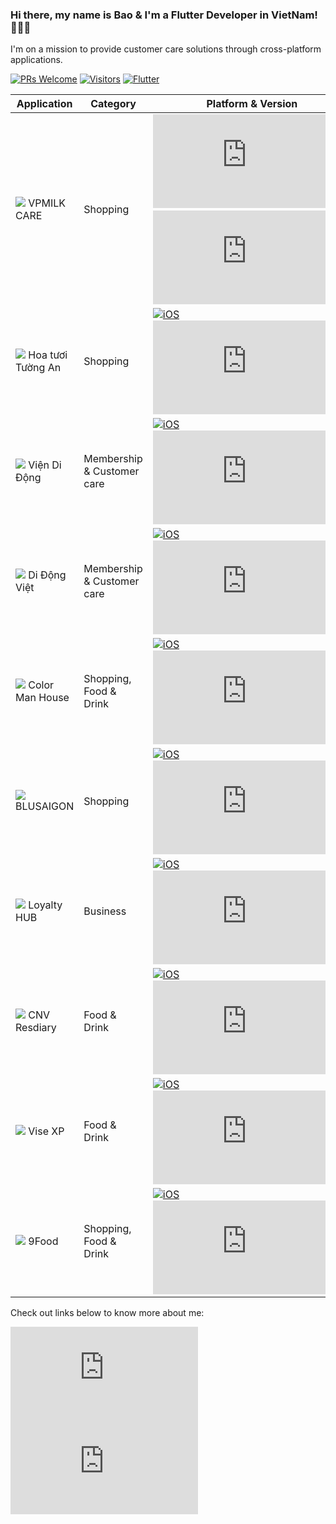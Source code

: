 ### Hi there, my name is Bao & I'm a Flutter Developer in VietNam! 🧑🏻‍💻

I'm on a mission to provide customer care solutions through cross-platform applications.

[![PRs Welcome](https://img.shields.io/badge/PRs-welcome-brightgreen.svg?style=flat&logo=github)](https://github.com/baobao1996mn) [![Visitors](https://visitor-badge.glitch.me/badge?page_id=baobao1996mn.visitor-badge)](https://github.com/baobao1996mn) [![Flutter](https://flat.badgen.net/pub/flutter-platform/xml/?icon=github)](https://github.com/baobao1996mn)

| Application | Category | Platform & Version |
| ------ | ------ | ------ |
|![](https://is4-ssl.mzstatic.com/image/thumb/Purple125/v4/39/ee/1b/39ee1b4e-caa5-325a-46d8-32544ab531a1/AppIcon-0-0-1x_U007emarketing-0-0-0-7-0-0-sRGB-0-0-0-GLES2_U002c0-512MB-85-220-0-0.png/20x0w.png) VPMILK CARE | Shopping|[![iOS](https://badgen.net/https/untitled-466mqdkn4uw0.runkit.sh?label&icon=apple)](https://apps.apple.com/us/app/id1574890246)&nbsp;&nbsp;&nbsp;&nbsp;[![Android](https://badgen.net/https/untitled-pfuji5p85uqd.runkit.sh?icon=googleplay&label)](https://play.google.com/store/apps/details?id=vn.cnv.cnvloyalty.vpmilk)|
|![](https://is5-ssl.mzstatic.com/image/thumb/Purple114/v4/bb/b4/49/bbb449bf-8fdc-9013-8234-20b582cc4494/AppIcon-0-0-1x_U007emarketing-0-0-0-7-0-0-85-220.png/20x0w.png) Hoa tươi Tường An | Shopping|[![iOS](https://badgen.net/https/untitled-oaoaqgli3wh0.runkit.sh/?label&icon=apple)](https://apps.apple.com/us/app/id1488279237)&nbsp;&nbsp;&nbsp;&nbsp;[![Android](https://badgen.net/https/untitled-dcu3j9ear0s2.runkit.sh?icon=googleplay&label)](https://play.google.com/store/apps/details?id=vn.cnv.ems.hoatuoituongan)|
|![](https://is5-ssl.mzstatic.com/image/thumb/Purple114/v4/f0/16/a6/f016a67b-9407-de28-f449-ced56cdf92ce/AppIcon-0-0-1x_U007emarketing-0-0-0-7-0-85-220.png/20x0w.png) Viện Di Động | Membership & Customer care|[![iOS](https://badgen.net/https/untitled-98gq6qtj9knp.runkit.sh/?label&icon=apple)](https://apps.apple.com/us/app/id1513319989)&nbsp;&nbsp;&nbsp;&nbsp;[![Android](https://badgen.net/https/untitled-4x98pjwlii02.runkit.sh?icon=googleplay&label)](https://play.google.com/store/apps/details?id=vn.cnv.ems.viendidong)|
|![](https://is4-ssl.mzstatic.com/image/thumb/Purple114/v4/d5/79/78/d579787a-2b20-6746-4839-4988738cbf5d/AppIcon-0-0-1x_U007emarketing-0-0-0-7-0-85-220.png/20x0w.png) Di Động Việt | Membership & Customer care|[![iOS](https://badgen.net/https/untitled-rf07y2s3deqg.runkit.sh/?label&icon=apple)](https://apps.apple.com/us/app/id1516772754)&nbsp;&nbsp;&nbsp;&nbsp;[![Android](https://badgen.net/https/untitled-6pyefp11khy6.runkit.sh?icon=googleplay&label)](https://play.google.com/store/apps/details?id=vn.cnv.ems.didongviet)|
|![](https://is5-ssl.mzstatic.com/image/thumb/Purple124/v4/83/d3/94/83d39403-f497-ba63-a956-334a7d38c626/AppIcon-1x_U007emarketing-0-7-0-85-220.png/20x0w.webp) Color Man House | Shopping, Food & Drink|[![iOS](https://badgen.net/https/untitled-5cha06ybqhg7.runkit.sh/?label&icon=apple)](https://apps.apple.com/us/app/id1521423356)&nbsp;&nbsp;&nbsp;&nbsp;[![Android](https://badgen.net/https/untitled-zwp03moezrw4.runkit.sh?icon=googleplay&label)](https://play.google.com/store/apps/details?id=com.colormanfood.cnv30062020)|
|![](https://is5-ssl.mzstatic.com/image/thumb/Purple115/v4/43/f4/ad/43f4adb5-0cc3-cdc4-fcf5-361d62b907d6/AppIcon-0-0-1x_U007emarketing-0-0-0-7-0-0-sRGB-0-0-0-GLES2_U002c0-512MB-85-220-0-0.png/20x0w.webp) BLUSAIGON | Shopping|[![iOS](https://badgen.net/https/untitled-vz9pdcloho7m.runkit.sh/?label&icon=apple)](https://apps.apple.com/app/id1535066058)&nbsp;&nbsp;&nbsp;&nbsp;[![Android](https://badgen.net/https/untitled-9l5j2jx1l1rd.runkit.sh?icon=googleplay&label)](https://play.google.com/store/apps/details?id=vn.cnv.cnvloyalty.blusaigon)|
|![](https://is2-ssl.mzstatic.com/image/thumb/Purple125/v4/31/59/ea/3159eaf8-0e93-46a4-1e55-8bf28a9cffe0/AppIcon-1x_U007emarketing-0-7-0-0-85-220.png/20x0w.webp) Loyalty HUB | Business|[![iOS](https://badgen.net/https/untitled-gwp421olec18.runkit.sh/?label&icon=apple)](https://apps.apple.com/us/app/id1564404944)&nbsp;&nbsp;&nbsp;&nbsp;[![Android](https://badgen.net/https/untitled-3wheq7b9i700.runkit.sh?icon=googleplay&label)](https://play.google.com/store/apps/details?id=vn.cnv.cnvloyalty.nethub)|
|![](https://is1-ssl.mzstatic.com/image/thumb/Purple114/v4/25/f2/b1/25f2b1fe-7ef4-a52d-c91b-ba12c218fb6d/AppIcon-0-0-1x_U007emarketing-0-0-0-7-0-85-220.png/20x0w.png) CNV Resdiary | Food & Drink|[![iOS](https://badgen.net/https/untitled-w4wchpmtvqod.runkit.sh/?label&icon=apple)](https://apps.apple.com/us/app/cnv-resdiary-now/id1504177756)&nbsp;&nbsp;&nbsp;&nbsp;[![Android](https://badgen.net/https/untitled-2911eswjn0hx.runkit.sh?icon=googleplay&label)](https://play.google.com/store/apps/details?id=vn.cnv.ems.cnvresdiary)|
|![](https://is1-ssl.mzstatic.com/image/thumb/Purple114/v4/3b/51/70/3b5170b5-9fae-d601-a263-883e0502aca9/AppIcon-0-0-1x_U007emarketing-0-0-0-7-0-85-220.png/20x0w.png) Vise XP| Food & Drink|[![iOS](https://badgen.net/https/untitled-bruzv1gzpuri.runkit.sh/?label&icon=apple)](https://apps.apple.com/us/app/vise-xp/id1484054150)&nbsp;&nbsp;&nbsp;&nbsp;[![Android](https://badgen.net/https/untitled-68b8nefr6kaj.runkit.sh?icon=googleplay&label)](https://play.google.com/store/apps/details?id=vn.cnv.visexp)|
|![](https://is5-ssl.mzstatic.com/image/thumb/Purple123/v4/f4/15/5e/f4155e75-5249-ad05-05fa-3541c5a1b154/AppIcon-0-0-1x_U007emarketing-0-0-0-7-0-85-220.png/20x0w.png) 9Food | Shopping, Food & Drink|[![iOS](https://badgen.net/https/untitled-b8qs6ckud5ed.runkit.sh/?label&icon=apple)](https://apps.apple.com/us/app/id1512741518)&nbsp;&nbsp;&nbsp;&nbsp;[![Android](https://badgen.net/https/untitled-v954o8vpsh8h.runkit.sh?icon=googleplay&label)](https://play.google.com/store/apps/details?id=vn.cnv.ems.ninefood)|

Check out links below to know more about me:

[![Subscribe me](https://badgen.net/https/untitled-p3jpb9t4sk3o.runkit.sh)](https://www.youtube.com/channel/UC_5i-LcCRuyF7Nuk7Uo6N9g)
[![Follow me](https://badgen.net/https/untitled-6jzovg4irq98.runkit.sh)](https://medium.com/@baobao1996mn)
